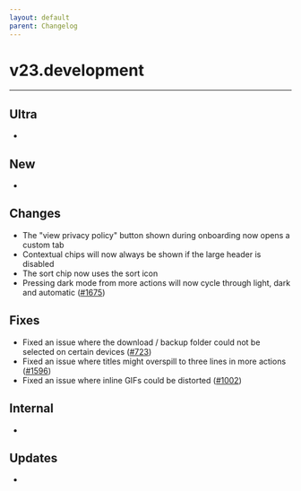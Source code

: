 ```yaml
---
layout: default
parent: Changelog
---
```


# v23.development

----------

## Ultra
- 

## New
- 

## Changes
- The "view privacy policy" button shown during onboarding now opens a custom tab
- Contextual chips will now always be shown if the large header is disabled
- The sort chip now uses the sort icon
- Pressing dark mode from more actions will now cycle through light, dark and automatic ([#1675](https://github.com/laurencedawson/sync-for-reddit/issues/1675))

## Fixes
- Fixed an issue where the download / backup folder could not be selected on certain devices ([#723](https://github.com/laurencedawson/sync-for-reddit/issues/723))
- Fixed an issue where titles might overspill to three lines in more actions ([#1596](https://github.com/laurencedawson/sync-for-reddit/issues/1596))
- Fixed an issue where inline GIFs could be distorted ([#1002](https://github.com/laurencedawson/sync-for-reddit/issues/1002))

## Internal
- 

## Updates 
- 